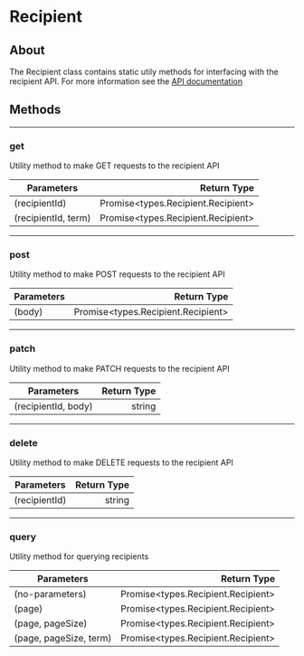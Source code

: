 # Recipient

## About
The Recipient class contains static utily methods for interfacing with the recipient API. For more information see the [API documentation](http://docs.paymentrails.com/#recipients)

## **Methods**
---
### **get**
Utility method to make GET requests to the recipient API

Parameters | Return Type
---| ---:
(recipientId) | Promise<types.Recipient.Recipient>
(recipientId, term) | Promise<types.Recipient.Recipient>

---
### **post**
Utility method to make POST requests to the recipient API

Parameters | Return Type
--- | ---:
(body) | Promise<types.Recipient.Recipient>

---
### **patch**
Utility method to make PATCH requests to the recipient API

Parameters | Return Type
--- | ---:
(recipientId, body) | string

---
### **delete**
Utility method to make DELETE requests to the recipient API

Parameters | Return Type
--- | ---:
(recipientId) | string

---
### **query**
Utility method for querying recipients

Parameters | Return Type
--- | ---:
(no-parameters) | Promise<types.Recipient.Recipient>
(page) | Promise<types.Recipient.Recipient>
(page, pageSize) | Promise<types.Recipient.Recipient>
(page, pageSize, term) | Promise<types.Recipient.Recipient>